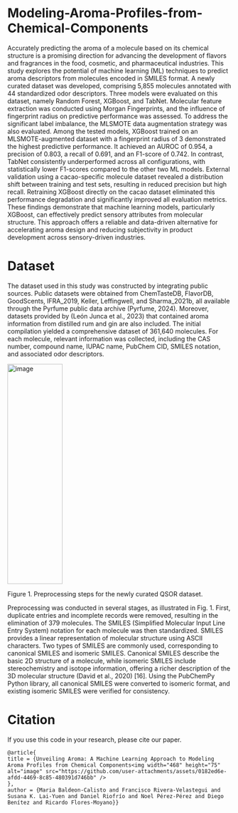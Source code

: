 # Modeling-Aroma-Profiles-from-Chemical-Components

Accurately predicting the aroma of a molecule based on its chemical structure is a promising direction for advancing the development of flavors and fragrances in the food, cosmetic, and pharmaceutical industries. This study explores the potential of machine learning (ML) techniques to predict aroma descriptors from molecules encoded in SMILES format. A newly curated dataset was developed, comprising 5,855 molecules annotated with 44 standardized odor descriptors. Three models were evaluated on this dataset, namely Random Forest, XGBoost, and TabNet. Molecular feature extraction was conducted using Morgan Fingerprints, and the influence of fingerprint radius on predictive performance was assessed. To address the significant label imbalance, the MLSMOTE data augmentation strategy was also evaluated. Among the tested models, XGBoost trained on an MLSMOTE-augmented dataset with a fingerprint radius of 3 demonstrated the highest predictive performance. It achieved an AUROC of 0.954, a precision of 0.803, a recall of 0.691, and an F1-score of 0.742. In contrast, TabNet consistently underperformed across all configurations, with statistically lower F1-scores compared to the other two ML models. External validation using a cacao-specific molecule dataset revealed a distribution shift between training and test sets, resulting in reduced precision but high recall. Retraining XGBoost directly on the cacao dataset eliminated this performance degradation and significantly improved all evaluation metrics. These findings demonstrate that machine learning models, particularly XGBoost, can effectively predict sensory attributes from molecular structure. This approach offers a reliable and data-driven alternative for accelerating aroma design and reducing subjectivity in product development across sensory-driven industries. 

# Dataset
The dataset used in this study was constructed by integrating public sources. Public datasets were obtained from ChemTasteDB, FlavorDB, GoodScents, IFRA_2019, Keller, Leffingwell, and Sharma_2021b, all available through the Pyrfume public data archive (Pyrfume, 2024). Moreover, datasets provided by (León Junca et al., 2023) that contained aroma information from distilled rum and gin are also included. The initial compilation yielded a comprehensive dataset of 361,640 molecules. For each molecule, relevant information was collected, including the CAS number, compound name, IUPAC name, PubChem CID, SMILES notation, and associated odor descriptors.

 <img width="124" height="494" alt="image" src="https://github.com/user-attachments/assets/8e013e48-64dd-4095-8178-8a2f2d22db1c" />
 
Figure 1. Preprocessing steps for the newly curated QSOR dataset.

Preprocessing was conducted in several stages, as illustrated in Fig. 1. First, duplicate entries and incomplete records were removed, resulting in the elimination of 379 molecules. The SMILES (Simplified Molecular Input Line Entry System) notation for each molecule was then standardized. SMILES provides a linear representation of molecular structure using ASCII characters. Two types of SMILES are commonly used, corresponding to canonical SMILES and isomeric SMILES. Canonical SMILES describe the basic 2D structure of a molecule, while isomeric SMILES include stereochemistry and isotope information, offering a richer description of the 3D molecular structure (David et al., 2020) [16]. Using the PubChemPy Python library, all canonical SMILES were converted to isomeric format, and existing isomeric SMILES were verified for consistency.



# Citation
If you use this code in your research, please cite our paper.
```
@article{
title = {Unveiling Aroma: A Machine Learning Approach to Modeling Aroma Profiles from Chemical Components<img width="468" height="75" alt="image" src="https://github.com/user-attachments/assets/0182ed6e-afdd-4469-8c85-480391d746bb" />
},
author = {Maria Baldeon-Calisto and Francisco Rivera-Velastegui and Susana K. Lai-Yuen and Daniel Riofrío and Noel Pérez-Pérez and Diego Benítez and Ricardo Flores-Moyano}}
```
